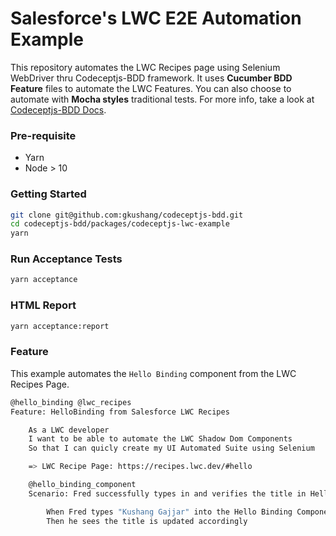 # Salesforce's LWC E2E Automation Example

This repository automates the LWC Recipes page using Selenium WebDriver thru Codeceptjs-BDD framework. It uses **Cucumber BDD Feature** files to automate the LWC Features. You can also choose to automate with **Mocha styles** traditional tests. For more info, take a look at [Codeceptjs-BDD Docs](http://gkushang.github.io/).

### Pre-requisite
* Yarn 
* Node > 10

### Getting Started

```sh
git clone git@github.com:gkushang/codeceptjs-bdd.git
cd codeceptjs-bdd/packages/codeceptjs-lwc-example
yarn
```
### Run Acceptance Tests

```sh
yarn acceptance
```

### HTML Report

```sh
yarn acceptance:report
```

### Feature 

This example automates the `Hello Binding` component from the LWC Recipes Page.

```sh
@hello_binding @lwc_recipes
Feature: HelloBinding from Salesforce LWC Recipes

    As a LWC developer
    I want to be able to automate the LWC Shadow Dom Components
    So that I can quicly create my UI Automated Suite using Selenium

    => LWC Recipe Page: https://recipes.lwc.dev/#hello

    @hello_binding_component
    Scenario: Fred successfully types in and verifies the title in Hello Binding LWC Component

        When Fred types "Kushang Gajjar" into the Hello Binding Component
        Then he sees the title is updated accordingly
```
